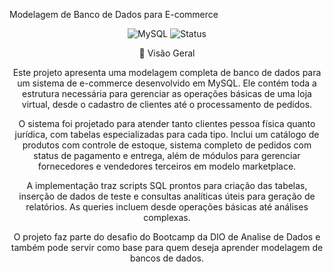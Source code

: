 
Modelagem de Banco de Dados para E-commerce
<div align="center"> <img src="https://img.shields.io/badge/MySQL-8.0+-blue?logo=mysql" alt="MySQL"> <img src="https://img.shields.io/badge/Status-Concluído-brightgreen" alt="Status"> 

📌 Visão Geral

Este projeto apresenta uma modelagem completa de banco de dados para um sistema de e-commerce desenvolvido em MySQL. Ele contém toda a estrutura necessária para gerenciar as operações básicas de uma loja virtual, desde o cadastro de clientes até o processamento de pedidos.

O sistema foi projetado para atender tanto clientes pessoa física quanto jurídica, com tabelas especializadas para cada tipo. Inclui um catálogo de produtos com controle de estoque, sistema completo de pedidos com status de pagamento e entrega, além de módulos para gerenciar fornecedores e vendedores terceiros em modelo marketplace.

A implementação traz scripts SQL prontos para criação das tabelas, inserção de dados de teste e consultas analíticas úteis para geração de relatórios. As queries incluem desde operações básicas até análises complexas.

O projeto faz parte do desafio do Bootcamp da DIO de Analise de Dados e também pode servir como base para quem deseja aprender modelagem de bancos de dados.


